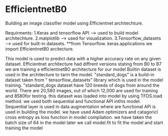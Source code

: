 # EfficientnetB0
Building an image classifier model using Efficientnet architechture.

Requirments:
1.Keras and tensorflow API --> used to build model architechture.
2.matplotlib --> used for visualization.
3.Tensorflow_datasets --> used for built-in datasets.
**from Tensorflow. keras.applications we import EfficientnetB0 arcitecture.

This model is used to predict data with a higher accuracy rate on any given dataset.
Efficientnet architecture had diffrent versions stating from B0 to B7
we are training a efficientnetBO architecture for our model
Builtin dataset is used in the architecture to tarin the model.
"standard_dogs" is a build-in dataset taken from " tensorflow_datasets" library which is used in the model training.
"standard_dogs dataset have 120 breeds of dogs from around the world. There are 20,580 images, out of which 12,000 are used for training and 8580for testing.
this dataset was loaded into model by using TFDS.load method.
we used both sequential and functional API inthis model.
Sequential layer is used in data augmentation where are functional APi is used in building the model.
we have used Adam optimizers and catagoricl cross entropy as loss function in model compilation.
we have taken the batch size of 64 in the model
later we call model.fit to fit the model and start training the model
